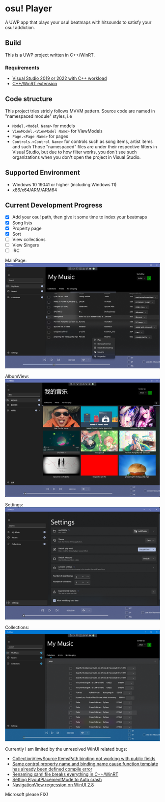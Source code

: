 # osu! Player
A UWP app that plays your osu! beatmaps with hitsounds to satisfy your osu! addiction.

## Build
This is a UWP project written in C++/WinRT. 

### Requirements
- [Visual Studio 2019 or 2022 with C++ workload](https://visualstudio.microsoft.com/vs/)
- [C++/WinRT extension](https://marketplace.visualstudio.com/items?itemName=CppWinRTTeam.cppwinrt101804264)

## Code structure
This project tries stricly follows MVVM pattern. 
Source code are named in "namespaced module" styles, i.e 
- `Model.<Model Name>` for models
- `ViewModel.<ViewModel Name>` for ViewModels
- `Page.<Page Name>` for pages
- `Controls.<Control Name>` for controls such as song items, artist items and such 
Those "namespaced" files are under their respective filters in Visual Studio, but due to how filter works, 
you don't see such organizations when you don't open the project in Visual Studio.

## Supported Environment
- Windows 10 19041 or higher (including Windows 11)
- x86/x64/ARM/ARM64

## Current Development Progress
- [x] Add your osu! path, then give it some time to index your beatmaps
- [x] Song lists
- [x] Property page
- [x] Sort
- [ ] View collections
- [ ] View Singers
- [ ] IRC 

MainPage:
![](screenshots/MainPage.png)

AlbumView:
![](screenshots/AlbumView.png)

Settings:
![](screenshots/Settings.png)

Collections:
![](screenshots/Collections.png)

Currently I am limited by the unresolved WinUI related bugs:
- [CollectionViewSource ItemsPath binding not working with public fields](https://github.com/microsoft/microsoft-ui-xaml/issues/6619)
- [Same control property name and binding name cause function template has already been defined compile error](https://github.com/microsoft/microsoft-ui-xaml/issues/7313)
- [Renaming xaml file breaks everything in C++/WinRT](https://github.com/microsoft/microsoft-ui-xaml/issues/7365)
- [Setting FlyoutPlacementMode to Auto crash](https://github.com/microsoft/microsoft-ui-xaml/issues/7384)
- [NavigationView regression on WinUI 2.8](https://github.com/microsoft/microsoft-ui-xaml/issues/7533)

Microsoft please FIX!